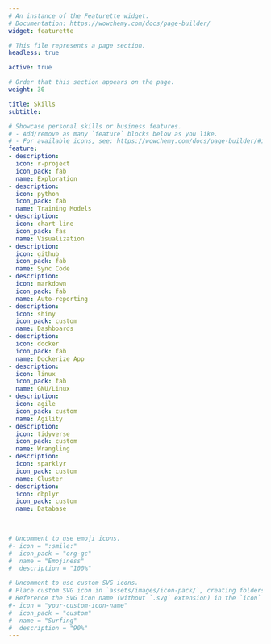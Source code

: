 ```yaml
---
# An instance of the Featurette widget.
# Documentation: https://wowchemy.com/docs/page-builder/
widget: featurette

# This file represents a page section.
headless: true

active: true

# Order that this section appears on the page.
weight: 30

title: Skills
subtitle:

# Showcase personal skills or business features.
# - Add/remove as many `feature` blocks below as you like.
# - For available icons, see: https://wowchemy.com/docs/page-builder/#icons
feature:
- description:
  icon: r-project
  icon_pack: fab
  name: Exploration 
- description:
  icon: python
  icon_pack: fab
  name: Training Models
- description:
  icon: chart-line
  icon_pack: fas
  name: Visualization
- description:
  icon: github
  icon_pack: fab
  name: Sync Code
- description:
  icon: markdown
  icon_pack: fab
  name: Auto-reporting
- description:
  icon: shiny
  icon_pack: custom
  name: Dashboards
- description:
  icon: docker
  icon_pack: fab
  name: Dockerize App
- description:
  icon: linux
  icon_pack: fab
  name: GNU/Linux
- description:
  icon: agile
  icon_pack: custom
  name: Agility
- description:
  icon: tidyverse
  icon_pack: custom 
  name: Wrangling
- description:
  icon: sparklyr
  icon_pack: custom
  name: Cluster
- description:
  icon: dbplyr
  icon_pack: custom
  name: Database

  
 
# Uncomment to use emoji icons.
#- icon = ":smile:"
#  icon_pack = "org-gc"
#  name = "Emojiness"
#  description = "100%"  

# Uncomment to use custom SVG icons.
# Place custom SVG icon in `assets/images/icon-pack/`, creating folders if necessary.
# Reference the SVG icon name (without `.svg` extension) in the `icon` field.
#- icon = "your-custom-icon-name"
#  icon_pack = "custom"
#  name = "Surfing"
#  description = "90%"
---
```

